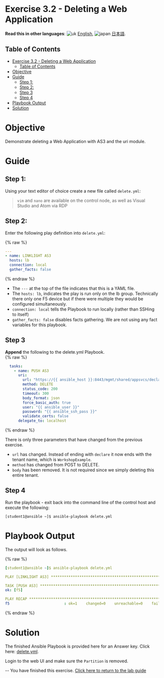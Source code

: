 # Exercise 3.2 - Deleting a Web Application

**Read this in other languages**: ![uk](../../../images/uk.png) [English](README.md),  ![japan](../../../images/japan.png) [日本語](README.ja.md).

## Table of Contents

- [Exercise 3.2 - Deleting a Web Application](#exercise-32---deleting-a-web-application)
  - [Table of Contents](#table-of-contents)
- [Objective](#objective)
- [Guide](#guide)
  - [Step 1:](#step-1)
  - [Step 2:](#step-2)
  - [Step 3](#step-3)
  - [Step 4](#step-4)
- [Playbook Output](#playbook-output)
- [Solution](#solution)

# Objective

Demonstrate deleting a Web Application with AS3 and the uri module.

# Guide

## Step 1:

Using your text editor of choice create a new file called `delete.yml`:

>`vim` and `nano` are available on the control node, as well as Visual Studio and Atom via RDP

## Step 2:

Enter the following play definition into `delete.yml`:

{% raw %}
``` yaml
---
- name: LINKLIGHT AS3
  hosts: lb
  connection: local
  gather_facts: false

```
{% endraw %}

- The `---` at the top of the file indicates that this is a YAML file.
- The `hosts: lb`,  indicates the play is run only on the lb group.  Technically there only one F5 device but if there were multiple they would be configured simultaneously.
- `connection: local` tells the Playbook to run locally (rather than SSHing to itself)
- `gather_facts: false` disables facts gathering.  We are not using any fact variables for this playbook.

## Step 3

**Append** the following to the delete.yml Playbook.  
{% raw %}
``` yaml
  tasks:
    - name: PUSH AS3
      uri:
        url: "https://{{ ansible_host }}:8443/mgmt/shared/appsvcs/declare/WorkshopExample"
        method: DELETE
        status_code: 200
        timeout: 300
        body_format: json
        force_basic_auth: true
        user: "{{ ansible_user }}"
        password: "{{ ansible_ssh_pass }}"
        validate_certs: false
      delegate_to: localhost
```
{% endraw %}

There is only three parameters that have changed from the previous exercise.
- `url` has changed.  Instead of ending with `declare` it now ends with the tenant name, which is `WorkshopExample`.
- `method` has changed from POST to DELETE.
- `body` has been removed.  It is not required since we simply deleting this entire tenant.

## Step 4
Run the playbook - exit back into the command line of the control host and execute the following:

```
[student1@ansible ~]$ ansible-playbook delete.yml
```

# Playbook Output

The output will look as follows.

{% raw %}
```yaml
[student1@ansible ~]$ ansible-playbook delete.yml

PLAY [LINKLIGHT AS3] **********************************************************

TASK [PUSH AS3] ***************************************************************
ok: [f5]

PLAY RECAP ********************************************************************
f5                         : ok=1    changed=0    unreachable=0    failed=0
```
{% endraw %}

# Solution

The finished Ansible Playbook is provided here for an Answer key.  Click here: [delete.yml](https://github.com/network-automation/linklight/blob/master/exercises/ansible_f5/3.2-as3-delete/delete.yml).

Login to the web UI and make sure the `Partition` is removed.

--
You have finished this exercise.  [Click here to return to the lab guide](../README.md)
